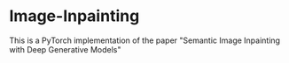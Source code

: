 # Image-Inpainting
This is a PyTorch implementation of the paper "Semantic Image Inpainting with Deep Generative Models"

